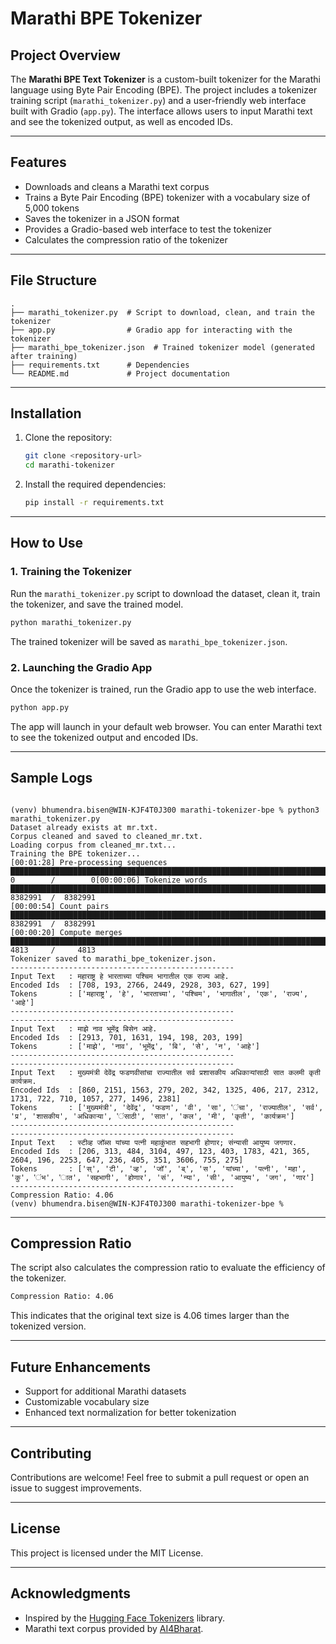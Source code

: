 # Marathi BPE Tokenizer

## Project Overview
The **Marathi BPE Text Tokenizer** is a custom-built tokenizer for the Marathi language using Byte Pair Encoding (BPE). The project includes a tokenizer training script (`marathi_tokenizer.py`) and a user-friendly web interface built with Gradio (`app.py`). The interface allows users to input Marathi text and see the tokenized output, as well as encoded IDs.

---

## Features
- Downloads and cleans a Marathi text corpus
- Trains a Byte Pair Encoding (BPE) tokenizer with a vocabulary size of 5,000 tokens
- Saves the tokenizer in a JSON format
- Provides a Gradio-based web interface to test the tokenizer
- Calculates the compression ratio of the tokenizer

---

## File Structure
```
.
├── marathi_tokenizer.py  # Script to download, clean, and train the tokenizer
├── app.py                # Gradio app for interacting with the tokenizer
├── marathi_bpe_tokenizer.json  # Trained tokenizer model (generated after training)
├── requirements.txt      # Dependencies
└── README.md             # Project documentation
```

---

## Installation
1. Clone the repository:
   ```bash
   git clone <repository-url>
   cd marathi-tokenizer
   ```

2. Install the required dependencies:
   ```bash
   pip install -r requirements.txt
   ```

---

## How to Use

### 1. Training the Tokenizer
Run the `marathi_tokenizer.py` script to download the dataset, clean it, train the tokenizer, and save the trained model.
```bash
python marathi_tokenizer.py
```
The trained tokenizer will be saved as `marathi_bpe_tokenizer.json`.

### 2. Launching the Gradio App
Once the tokenizer is trained, run the Gradio app to use the web interface.
```bash
python app.py
```
The app will launch in your default web browser. You can enter Marathi text to see the tokenized output and encoded IDs.

---

## Sample Logs

```

(venv) bhumendra.bisen@WIN-KJF4T0J300 marathi-tokenizer-bpe % python3 marathi_tokenizer.py
Dataset already exists at mr.txt.
Corpus cleaned and saved to cleaned_mr.txt.
Loading corpus from cleaned_mr.txt...
Training the BPE tokenizer...
[00:01:28] Pre-processing sequences       ████████████████████████████████████████████████████████████████████████████████████████████████████████████████████████████████████████████████████ 0        /        0[00:00:06] Tokenize words                 ████████████████████████████████████████████████████████████████████████████████████████████████████████████████████████████████████████████████████ 8382991  /  8382991
[00:00:54] Count pairs                    ████████████████████████████████████████████████████████████████████████████████████████████████████████████████████████████████████████████████████ 8382991  /  8382991
[00:00:20] Compute merges                 ████████████████████████████████████████████████████████████████████████████████████████████████████████████████████████████████████████████████████ 4813     /     4813
Tokenizer saved to marathi_bpe_tokenizer.json.
--------------------------------------------------
Input Text   : महाराष्ट्र हे भारताच्या पश्चिम भागातील एक राज्य आहे.
Encoded Ids  : [708, 193, 2766, 2449, 2928, 303, 627, 199]
Tokens       : ['महाराष्ट्र', 'हे', 'भारताच्या', 'पश्चिम', 'भागातील', 'एक', 'राज्य', 'आहे']
--------------------------------------------------
--------------------------------------------------
Input Text   : माझे नाव भूमेंद्र बिसेन आहे.
Encoded Ids  : [2913, 701, 1631, 194, 198, 203, 199]
Tokens       : ['माझे', 'नाव', 'भूमेंद्र', 'बि', 'से', 'न', 'आहे']
--------------------------------------------------
--------------------------------------------------
Input Text   : मुख्यमंत्री देवेंद्र फडणवीसांचा राज्यातील सर्व प्रशासकीय अधिकाऱ्यांसाठी सात कलमी कृती कार्यक्रम.
Encoded Ids  : [860, 2151, 1563, 279, 202, 342, 1325, 406, 217, 2312, 1731, 722, 710, 1057, 277, 1496, 2381]
Tokens       : ['मुख्यमंत्री', 'देवेंद्र', 'फडण', 'वी', 'सा', 'ंचा', 'राज्यातील', 'सर्व', 'प्र', 'शासकीय', 'अधिकाऱ्या', 'ंसाठी', 'सात', 'कल', 'मी', 'कृती', 'कार्यक्रम']
--------------------------------------------------
--------------------------------------------------
Input Text   : स्टीव्ह जॉब्स यांच्या पत्नी महाकुंभात सहभागी होणार; संन्यासी आयुष्य जगणार.
Encoded Ids  : [206, 313, 484, 3104, 497, 123, 403, 1783, 421, 365, 2604, 196, 2253, 647, 236, 405, 351, 3606, 755, 275]
Tokens       : ['स्', 'टी', 'व्ह', 'जॉ', 'ब्', 'स', 'यांच्या', 'पत्नी', 'महा', 'कु', 'ंभ', 'ात', 'सहभागी', 'होणार', 'सं', 'न्या', 'सी', 'आयुष्य', 'जग', 'णार']
--------------------------------------------------
Compression Ratio: 4.06
(venv) bhumendra.bisen@WIN-KJF4T0J300 marathi-tokenizer-bpe % 

```


---

## Compression Ratio
The script also calculates the compression ratio to evaluate the efficiency of the tokenizer.
```bash
Compression Ratio: 4.06
```
This indicates that the original text size is 4.06 times larger than the tokenized version.

---

## Future Enhancements
- Support for additional Marathi datasets
- Customizable vocabulary size
- Enhanced text normalization for better tokenization

---

## Contributing
Contributions are welcome! Feel free to submit a pull request or open an issue to suggest improvements.

---

## License
This project is licensed under the MIT License.

---

## Acknowledgments
- Inspired by the [Hugging Face Tokenizers](https://huggingface.co/docs/tokenizers/) library.
- Marathi text corpus provided by [AI4Bharat](https://ai4bharat.org/).
